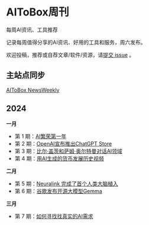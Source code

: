 # AIToBox周刊
每周AI资讯、工具推荐

记录每周值得分享的AI资讯、好用的工具和服务，周六发布。

欢迎投稿，推荐或自荐文章/软件/资源，请[提交 issue](https://github.com/aitobox/newsweekly/issues/new/choose) 。

## 主站点同步

[AIToBox NewsWeekly](https://aitobox.com/news/)


## 2024

**一月**

- 第 1 期：[AI繁荣第一年](docs/issue-001.md)
- 第 2 期：[OpenAI宣布推出ChatGPT Store](docs/issue-002.md)
- 第 3 期：[比尔·盖茨和萨姆·奥尔特曼对话AI领域](docs/issue-003.md)
- 第 4 期：[用AI生成的货币发展历史视频](docs/issue-004.md)

**二月**

- 第 5 期：[Neuralink 完成了首个人类大脑植入](docs/issue-005.md)
- 第 6 期：[谷歌发布开源大模型Gemma](docs/issue-006.md)

**三月**
- 第 7 期：[如何寻找找真实的AI需求](docs/issue-007.md)
